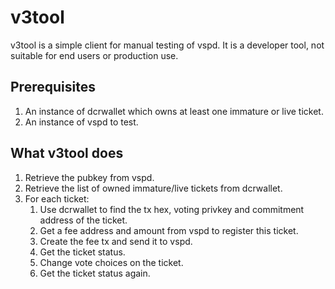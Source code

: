 # v3tool

v3tool is a simple client for manual testing of vspd.
It is a developer tool, not suitable for end users or production use.

## Prerequisites

1. An instance of dcrwallet which owns at least one immature or live ticket.
1. An instance of vspd to test.

## What v3tool does

1. Retrieve the pubkey from vspd.
1. Retrieve the list of owned immature/live tickets from dcrwallet.
1. For each ticket:
    1. Use dcrwallet to find the tx hex, voting privkey and commitment address of the ticket.
    1. Get a fee address and amount from vspd to register this ticket.
    1. Create the fee tx and send it to vspd.
    1. Get the ticket status.
    1. Change vote choices on the ticket.
    1. Get the ticket status again.
